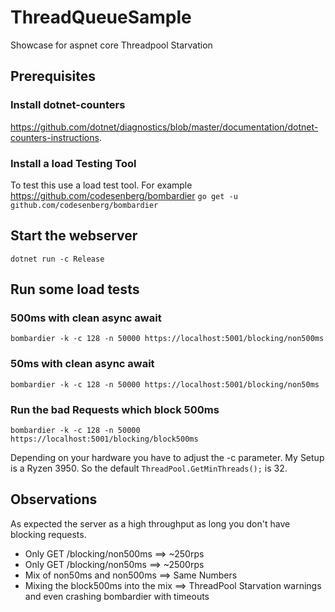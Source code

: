 # ThreadQueueSample
Showcase for aspnet core Threadpool Starvation

## Prerequisites
### Install dotnet-counters
https://github.com/dotnet/diagnostics/blob/master/documentation/dotnet-counters-instructions.
### Install a load Testing Tool
To test this use a load test tool. For example https://github.com/codesenberg/bombardier
`go get -u github.com/codesenberg/bombardier`

## Start the webserver
`dotnet run -c Release`

## Run some load tests
### 500ms with clean async await
`bombardier -k -c 128 -n 50000 https://localhost:5001/blocking/non500ms`
### 50ms with clean async await
`bombardier -k -c 128 -n 50000 https://localhost:5001/blocking/non50ms`

### Run the bad Requests which block 500ms
`bombardier -k -c 128 -n 50000 https://localhost:5001/blocking/block500ms`

Depending on your hardware you have to adjust the -c parameter. My Setup is a Ryzen 3950. So the default `ThreadPool.GetMinThreads();` is 32.

## Observations
As expected the server as a high throughput as long you don't have blocking requests.
* Only GET /blocking/non500ms ==> ~250rps
* Only GET /blocking/non50ms ==> ~2500rps
* Mix of non50ms and non500ms ==> Same Numbers
* Mixing the block500ms into the mix ==> ThreadPool Starvation warnings and even crashing bombardier with timeouts
